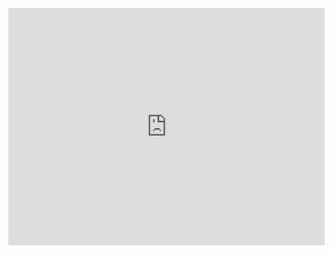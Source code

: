 
<iframe id="iframepdf" src="https://samtools.github.io/hts-specs/BEDv1.pdf" frameborder="0" width="640" height="480" allowfullscreen="true" mozallowfullscreen="true" webkitallowfullscreen="true"></iframe> 
